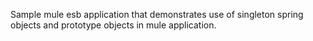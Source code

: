 Sample mule esb application that demonstrates use of singleton spring objects and prototype objects in mule application.
